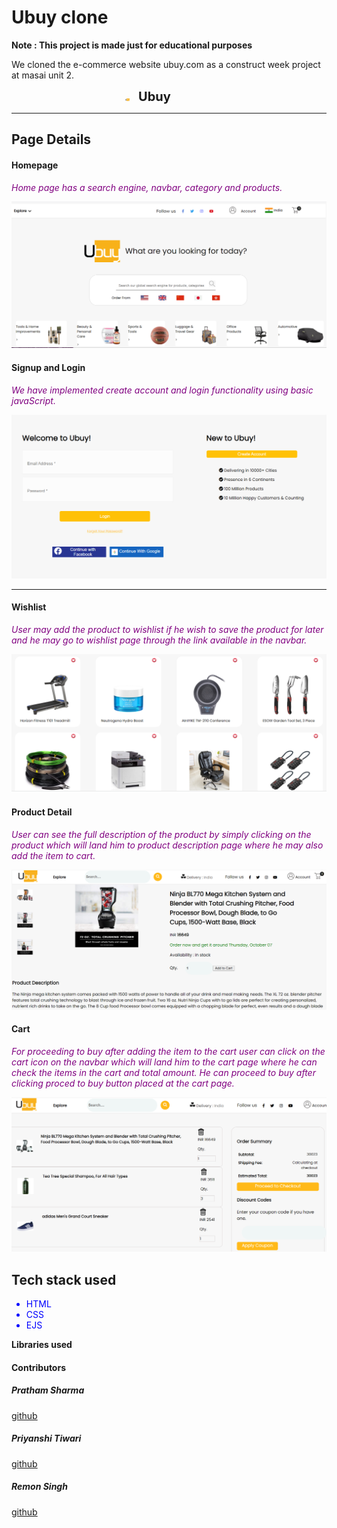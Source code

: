 # Ubuy clone
**Note : This project is made just for educational purposes**

We cloned the e-commerce website ubuy.com as a construct week project at masai unit 2.

<span>
<div style="margin:auto; display:flex; items:center; justify-content:center">
<span>
<img src="https://github.com/Spratham72/ubuyClone/blob/main/images/logo-ubuy.jpg?raw=true" style="width:5%" alt="Unable To Load" style="display:inline"></img><span>
<span style="font-Size:20px; font-weight:bold; margin-left:10px">Ubuy</span>
</div>
<hr></hr>

## Page Details

#### Homepage

 *<p style="color:purple">Home page has a search engine, navbar, category and products.</p>*

 <img src="https://github.com/Spratham72/ubuyClone/blob/main/images/ubuy.PNG?raw=true"/>

#### Signup and Login


*<p style="color:purple">We have implemented create account and login functionality using basic javaScript.</p>*

 <img src="https://github.com/Spratham72/ubuyClone/blob/main/images/signin.PNG?raw=true"/>
 
<hr>


 
#### Wishlist

*<p style="color:purple">User may add the product to wishlist if he wish to save the product for later and he may go to wishlist page through the link available in the navbar.</p>*

 <img src="https://github.com/Spratham72/ubuyClone/blob/main/images/wishlist.PNG?raw=true">

 #### Product Detail

*<p style="color:purple">User can see the full description of the product by simply clicking on the product which will land him to product description page where he may also add the item to cart.</p>*
<img src="https://github.com/Spratham72/ubuyClone/blob/main/images/desc.PNG?raw=true">

#### Cart  

*<p style="color:purple">For proceeding to buy after adding the item to the cart user can click on the cart icon on the navbar which will land him to the cart page where he can check the items in the cart and total amount. He can proceed to buy after clicking proced to buy button placed at the cart page.</p>*

 <img src="https://github.com/Spratham72/ubuyClone/blob/main/images/cart.PNG?raw=true">

 

 <h2>Tech stack used</h2>

 <ul>

 <li style="color:blue">HTML</li>
 <li style="color:blue">CSS</li>
 <li style="color:blue">EJS</li>
 </ul>

 <p style="font-weight:bold">Libraries used<p>




<h4>Contributors</h4>

<h5>Pratham Sharma</h5>


[github](https://github.com/Spratham72)


<h5>Priyanshi Tiwari</h5>


[github](https://github.com/ShivCodeP)


<h5>Remon Singh</h5>


[github](https://github.com/Kamesh255)
